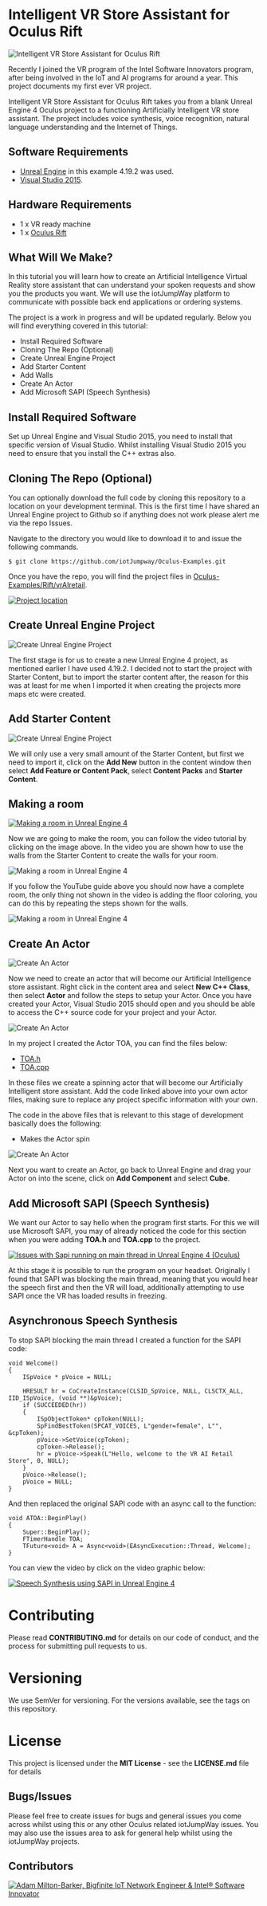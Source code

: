 # Intelligent VR Store Assistant for Oculus Rift

![Intelligent VR Store Assistant for Oculus Rift](images/vrAIretail.png)

Recently I joined the VR program of the Intel Software Innovators program, after being involved in the IoT and AI programs for around a year. This project documents my first ever VR project. 

Intelligent VR Store Assistant for Oculus Rift takes you from a blank Unreal Engine 4 Oculus project to a functioning Artificially Intelligent VR store assistant. The project includes voice synthesis, voice recognition, natural language understanding and the Internet of Things.

## Software Requirements

- [Unreal Engine](https://www.unrealengine.com/en-US/what-is-unreal-engine-4 "Unreal Engine") in this example 4.19.2 was used.
- [Visual Studio 2015](https://visualstudio.microsoft.com/vs/older-downloads "Visual Studio 2015").

## Hardware Requirements

- 1 x VR ready machine
- 1 x [Oculus Rift](https://www.oculus.com/rift/ "Oculus Rift")

## What Will We Make?

In this tutorial you will learn how to create an Artificial Intelligence Virtual Reality store assistant that can understand your spoken requests and show you the products you want. We will use the iotJumpWay platform to communicate with possible back end applications or ordering systems. 

The project is a work in progress and will be updated regularly. Below you will find everything covered in this tutorial:

- Install Required Software
- Cloning The Repo (Optional)
- Create Unreal Engine Project
- Add Starter Content
- Add Walls
- Create An Actor
- Add Microsoft SAPI (Speech Synthesis)

## Install Required Software

Set up Unreal Engine and Visual Studio 2015, you need to install that specific version of Visual Studio. Whilst installing Visual Studio 2015 you need to ensure that you install the C++ extras also.

## Cloning The Repo (Optional)

You can optionally download the full code by cloning this repository to a location on your development terminal. This is the first time I have shared an Unreal Engine project to Github so if anything does not work please alert me via the repo Issues.

Navigate to the directory you would like to download it to and issue the following commands.

    $ git clone https://github.com/iotJumpway/Oculus-Examples.git

Once you have the repo, you will find the project files in [Oculus-Examples/Rift/vrAIretail](https://github.com/iotJumpway/Oculus-Examples/tree/master/Rift/vrAIretail "Oculus-Examples/Rift/vrAIretail").

[![Project location](images/project-location.jpg)](https://github.com/iotJumpway/Oculus-Examples/tree/master/Rift/vrAIretail)

## Create Unreal Engine Project

![Create Unreal Engine Project](images/new-project.png)

The first stage is for us to create a new Unreal Engine 4 project, as mentioned earlier I have used 4.19.2. I decided not to start the project with Starter Content, but to import the starter content after, the reason for this was at least for me when I imported it when creating the projects more maps etc were created. 

## Add Starter Content

![Create Unreal Engine Project](images/add-content.png)

We will only use a very small amount of the Starter Content, but first we need to import it, click on the **Add New** button in the content window then select **Add Feature or Content Pack**, select **Content Packs** and **Starter Content**.

## Making a room

[![Making a room in Unreal Engine 4](images/walls-video.png)](https://www.youtube.com/watch?v=JRB2fWXm-Fo)

Now we are going to make the room, you can follow the video tutorial by clicking on the image above. In the video you are shown how to use the walls from the Starter Content to create the walls for your room.

![Making a room in Unreal Engine 4](images/walls.png)

If you follow the YouTube guide above you should now have a complete room, the only thing not shown in the video is adding the floor coloring, you can do this by repeating the steps shown for the walls.

![Making a room in Unreal Engine 4](images/walls-complete.png)

## Create An Actor

![Create An Actor](images/add-cpp-class.png)

Now we need to create an actor that will become our Artificial Intelligence store assistant. Right click in the content area and select **New C++ Class**, then select **Actor** and follow the steps to setup your Actor. Once you have created your Actor, Visual Studio 2015 should open and you should be able to access the C++ source code for your project and your Actor.

![Create An Actor](images/visual-studio-actor.png)

In my project I created the Actor TOA, you can find the files below:

- [TOA.h](https://github.com/iotJumpway/Oculus-Examples/blob/master/Rift/vrAIretail/Source/vrAIretail/TOA.h "TOA.h")
- [TOA.cpp](https://github.com/iotJumpway/Oculus-Examples/blob/master/Rift/vrAIretail/Source/vrAIretail/TOA.cpp "TOA.cpp")

In these files we create a spinning actor that will become our Artificially Intelligent store assistant. Add the code linked above into your own actor files, making sure to replace any project specific information with your own.

The code in the above files that is relevant to this stage of development basically does the following:

- Makes the Actor spin

![Create An Actor](images/attach-mesh-actor.png)

Next you want to create an Actor, go back to Unreal Engine and drag your Actor on into the scene, click on **Add Component** and select **Cube**.

## Add Microsoft SAPI (Speech Synthesis)

We want our Actor to say hello when the program first starts. For this we will use Microsoft SAPI, you may of already noticed the code for this section when you were adding **TOA.h** and **TOA.cpp** to the project.

[![Issues with Sapi running on main thread in Unreal Engine 4 (Oculus)](images/speech-synthesis-video.png)](https://www.youtube.com/watch?v=tiImtJB7Py4)

At this stage it is possible to run the program on your headset. Originally I found that SAPI was blocking the main thread, meaning that you would hear the speech first and then the VR will load, additionally attempting to use SAPI once the VR has loaded results in freezing.

## Asynchronous Speech Synthesis 

To stop SAPI blocking the main thread I created a function for the SAPI code:

```
void Welcome()
{
	ISpVoice * pVoice = NULL;

	HRESULT hr = CoCreateInstance(CLSID_SpVoice, NULL, CLSCTX_ALL, IID_ISpVoice, (void **)&pVoice);
	if (SUCCEEDED(hr))
	{
		ISpObjectToken* cpToken(NULL);
		SpFindBestToken(SPCAT_VOICES, L"gender=female", L"", &cpToken);
		pVoice->SetVoice(cpToken);
		cpToken->Release();
		hr = pVoice->Speak(L"Hello, welcome to the VR AI Retail Store", 0, NULL);
	}
	pVoice->Release();
	pVoice = NULL;
}
```

And then replaced the original SAPI code with an async call to the function:

```
void ATOA::BeginPlay()
{
	Super::BeginPlay();
	FTimerHandle TOA;
	TFuture<void> A = Async<void>(EAsyncExecution::Thread, Welcome);
}
```

You can view the video by click on the video graphic below:

[![Speech Synthesis using SAPI in Unreal Engine 4](images/Speech-Synthesis.png)](https://www.youtube.com/watch?v=OJOHfRUCgg4)

# Contributing
Please read **CONTRIBUTING.md** for details on our code of conduct, and the process for submitting pull requests to us.

# Versioning
We use SemVer for versioning. For the versions available, see the tags on this repository.

# License
This project is licensed under the **MIT License** - see the **LICENSE.md** file for details

## Bugs/Issues

Please feel free to create issues for bugs and general issues you come across whilst using this or any other Oculus related iotJumpWay issues. You may also use the issues area to ask for general help whilst using the iotJumpWay projects.

## Contributors

[![Adam Milton-Barker, Bigfinite IoT Network Engineer & Intel® Software Innovator](../../images/AdamMilton-Barker.jpg)](https://www.adammiltonbarker.com)